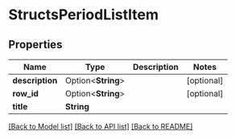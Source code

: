 # StructsPeriodListItem

## Properties

Name | Type | Description | Notes
------------ | ------------- | ------------- | -------------
**description** | Option<**String**> |  | [optional]
**row_id** | Option<**String**> |  | [optional]
**title** | **String** |  | 

[[Back to Model list]](../README.md#documentation-for-models) [[Back to API list]](../README.md#documentation-for-api-endpoints) [[Back to README]](../README.md)


